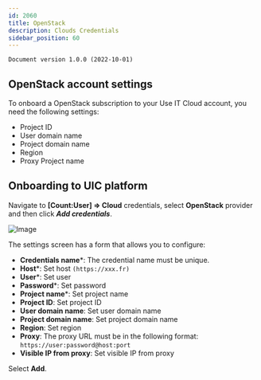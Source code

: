 ```yaml
---
id: 2060
title: OpenStack
description: Clouds Credentials
sidebar_position: 60
---
```


```
Document version 1.0.0 (2022-10-01)
```

## OpenStack account settings
To onboard a OpenStack subscription to your Use IT Cloud account, you need the following settings: 
- Project ID 
- User domain name 
- Project domain name
- Region
- Proxy Project name

## Onboarding to UIC platform
Navigate to **[Count:User] => Cloud** credentials, select **OpenStack** provider and then click ***Add credentials***.


![Image](/img_en/img_UIC_Provider_Cred_Settings/openstackimage010.png#bordered)

The settings screen has a form that allows you to configure:

- **Credentials name***: The credential name must be unique.
- **Host***: Set host ```(https://xxx.fr)```
- **User***: Set user
- **Password***: Set password
- **Project name***: Set project name
- **Project ID**: Set project ID
- **User domain name**: Set user domain name
- **Project domain name**: Set project domain name
- **Region**: Set region
- **Proxy**: The proxy URL must be in the following format: ```https://user:password@host:port```
- **Visible IP from proxy**: Set visible IP from proxy

Select **Add**.

